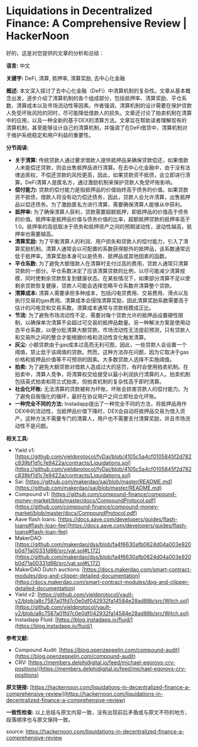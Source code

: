 # Liquidations in Decentralized Finance: A Comprehensive Review | HackerNoon 

好的，这是对您提供的文章的分析和总结：

**语言:** 中文

**关键字:** DeFi, 清算, 抵押率, 清算奖励, 去中心化金融

**概述:**
本文深入探讨了去中心化金融（DeFi）中清算机制的复杂性。文章从基本概念出发，逐步介绍了清算机制的各个组成部分，包括抵押率、清算奖励、平仓系数、清算成本以及市场流动性等因素。作者强调，清算机制的设计需要在保护贷款人免受坏账风险的同时，尽可能降低借款人的损失。文章还讨论了拍卖机制在清算中的应用，以及一种全新的基于DEX的清算方法。文章旨在帮助读者理解现有的清算机制，甚至能够设计自己的清算机制，并强调了在DeFi借贷中，清算机制对于维护系统稳定和用户利益的重要性。

**分节阅读:**

*   **关于清算:** 传统贷款人通过要求借款人提供抵押品来确保贷款偿还，如果借款人未能偿还贷款，则会出售抵押品进行清算。在去中心化金融中，由于没有法律追索权，不偿还贷款的风险更高，因此，如果贷款资不抵债，会立即进行清算。DeFi清算人是匿名方，通过激励机制来保护贷款人免受坏账影响。
*   **偿付能力:** 贷款的偿付能力是指抵押品的价值始终高于债务的价值。如果贷款资不抵债，借款人将没有动力偿还债务，因此，贷款人会允许清算，出售抵押品以偿还债务。为了激励匿名方进行清算，需要确保清算人能够从中获利。
*   **抵押率:** 为了确保清算人获利，贷款需要超额抵押，即抵押品的价值高于债务的价值。抵押率是抵押品价值与债务价值的比率，超额抵押贷款的抵押率高于1.0。抵押率的高低取决于债务和抵押资产之间的预期波动性，波动性越高，抵押率也需要越高。
*   **清算奖励:** 为了平衡清算人的利润、用户损失和贷款人的偿付能力，引入了清算奖励机制。清算人通常会以可配置的系数获得额外的抵押品，该系数通常远低于抵押率。清算奖励本身可以是债务、抵押品或其他因素的函数。
*   **平仓系数:** 为了避免大额借款人在清算时支付过高的费用，贷款人通常只清算贷款的一部分。平仓系数决定了应该清算贷款的比例，以尽可能减少清算规模，同时使剩余贷款恢复到健康状态。在某些情况下，如果部分清算不足以使剩余贷款恢复健康，贷款人可能会选择忽略平仓系数并清算整个贷款。
*   **清算成本:** 清算人需要承担多种成本，包括闪电贷费用、交易费用、滑点以及执行交易的gas费用。清算成本会侵蚀清算奖励，因此清算奖励系数需要高于估计的闪电贷和交易系数。清算成本通常与贷款规模成正比。
*   **节流:** 为了避免市场流动性不足，需要对每个贷款允许的抵押品设置硬性限制，以确保单次清算不会超过可交易的抵押品数量。另一种解决方案是使用动态平仓系数，以便分批清算大额贷款。市场流动性无法提前预测，只有贷款人和交易所之间的整合才能根据价格和流动性变化触发清算。
*   **灰尘:** 小额贷款由于gas成本过高而无利可图，因此，一些贷款人会设置一个阈值，禁止低于该阈值的贷款。然而，这种方法存在问题，因为它取决于gas价格和抵押品价值等不可预测的因素。大多数贷款人选择不实施阈值。
*   **拍卖:** 为了避免大额贷款对借款人造成过大的惩罚，有时会使用拍卖机制。在拍卖中，清算人竞争，将清算权交给接受以最小利润执行清算的人。拍卖机制包括英式拍卖和荷兰式拍卖，但拍卖机制的复杂性高于即时清算。
*   **社会化坏账:** 无法清算的贷款被称为坏账，坏账会损害贷款人的偿付能力。为了避免自我强化的循环，最好在协议用户之间立即社会化坏账。
*   **一种完全不同的方法:** Instadapp提出了一种完全不同的方法，将抵押品用作DEX中的流动性，当抵押品价值下降时，DEX会自动将抵押品交易为借入资产。这种方法不需要专门的清算人，用户也不需要支付清算奖励，并且市场流动性不是问题。

**相关工具:**

*   Yield v1: [https://github.com/yieldprotocol/fyDai/blob/4105c5a4cf0105845f2d782c839bf1d1c7e9422a/contracts/Liquidations.sol](https://github.com/yieldprotocol/fyDai/blob/4105c5a4cf0105845f2d782c839bf1d1c7e9422a/contracts/Liquidations.sol)
*   Sai: [https://github.com/makerdao/sai/blob/master/README.md](https://github.com/makerdao/sai/blob/master/README.md)
*   Compound v1: [https://github.com/compound-finance/compound-money-market/blob/master/docs/CompoundProtocol.pdf](https://github.com/compound-finance/compound-money-market/blob/master/docs/CompoundProtocol.pdf)
*   Aave flash loans: [https://docs.aave.com/developers/guides/flash-loans#flash-loan-fee](https://docs.aave.com/developers/guides/flash-loans#flash-loan-fee)
*   MakerDAO: [https://github.com/makerdao/dss/blob/fa4f6630afb0624d04a003e920b0d71a00331d98/src/vat.sol#L172](https://github.com/makerdao/dss/blob/fa4f6630afb0624d04a003e920b0d71a00331d98/src/vat.sol#L172)
*   MakerDAO Dutch auctions: [https://docs.makerdao.com/smart-contract-modules/dog-and-clipper-detailed-documentation](https://docs.makerdao.com/smart-contract-modules/dog-and-clipper-detailed-documentation)
*   Yield v2: [https://github.com/yieldprotocol/vault-v2/blob/a8c7587a01fd7c0e0df042932fa14584e28ad88b/src/Witch.sol](https://github.com/yieldprotocol/vault-v2/blob/a8c7587a01fd7c0e0df042932fa14584e28ad88b/src/Witch.sol)
*   Instadapp Fluid: [https://blog.instadapp.io/fluid/](https://blog.instadapp.io/fluid/)

**参考文献:**

*   Compound Audit: [https://blog.openzeppelin.com/compound-audit](https://blog.openzeppelin.com/compound-audit)
*   CRV: [https://members.delphidigital.io/feed/michael-egorovs-crv-positions](https://members.delphidigital.io/feed/michael-egorovs-crv-positions)

**原文链接:** [https://hackernoon.com/liquidations-in-decentralized-finance-a-comprehensive-review](https://hackernoon.com/liquidations-in-decentralized-finance-a-comprehensive-review)

**一致性检查:**
以上总结与原文内容一致，没有出现前后矛盾或与原文不符的地方，段落顺序也与原文保持一致。


source: https://hackernoon.com/liquidations-in-decentralized-finance-a-comprehensive-review
